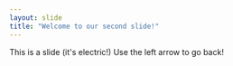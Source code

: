 ```yaml
---
layout: slide
title: "Welcome to our second slide!"
---
```

This is a slide (it's electric!)
Use the left arrow to go back!
